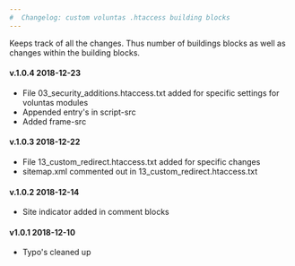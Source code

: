 ```yaml
---
#  Changelog: custom voluntas .htaccess building blocks
---
```


Keeps track of all the changes. Thus number of buildings blocks as well as changes within the building blocks.  

<h4>v.1.0.4 2018-12-23</h4>
<ul>
<li>File 03_security_additions.htaccess.txt added for specific settings for voluntas modules</li>
<li>Appended entry's in script-src</li>
<li>Added frame-src</li>
</ul>

<h4>v.1.0.3 2018-12-22</h4>
<ul>
<li>File 13_custom_redirect.htaccess.txt added for specific changes</li>
<li>sitemap.xml commented out in 13_custom_redirect.htaccess.txt</li>
</ul>

<h4>v.1.0.2 2018-12-14</h4>
<ul>
<li>Site indicator added in comment blocks</li>
</ul>

<h4>v1.0.1 2018-12-10</h4>
<ul>
<li>Typo's cleaned up</li>
</ul>
